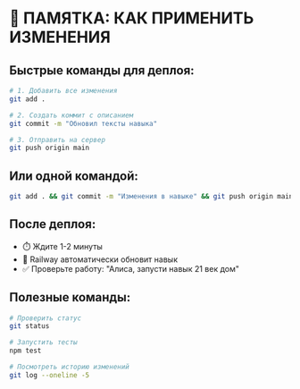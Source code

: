 # 🚀 ПАМЯТКА: КАК ПРИМЕНИТЬ ИЗМЕНЕНИЯ

## Быстрые команды для деплоя:

```bash
# 1. Добавить все изменения
git add .

# 2. Создать коммит с описанием
git commit -m "Обновил тексты навыка"

# 3. Отправить на сервер
git push origin main
```

## Или одной командой:
```bash
git add . && git commit -m "Изменения в навыке" && git push origin main
```

## После деплоя:
- ⏱️ Ждите 1-2 минуты
- 🤖 Railway автоматически обновит навык
- ✅ Проверьте работу: "Алиса, запусти навык 21 век дом"

## Полезные команды:
```bash
# Проверить статус
git status

# Запустить тесты
npm test

# Посмотреть историю изменений
git log --oneline -5
```
